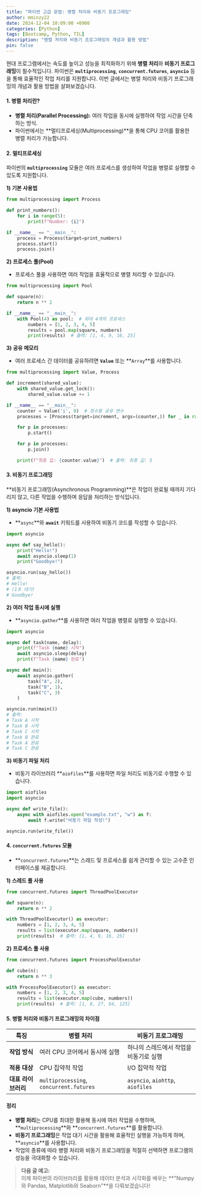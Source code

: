 ```yaml
---
title: "파이썬 고급 문법: 병렬 처리와 비동기 프로그래밍"
author: mminzy22
date: 2024-12-04 10:09:00 +0900
categories: [Python]
tags: [Bootcamp, Python, TIL]
description: "병렬 처리와 비동기 프로그래밍의 개념과 활용 방법"
pin: false
---
```



현대 프로그램에서는 속도를 높이고 성능을 최적화하기 위해 **병렬 처리**와 **비동기 프로그래밍**이 필수적입니다. 파이썬은 **`multiprocessing`**, **`concurrent.futures`**, **`asyncio`** 등을 통해 효율적인 작업 처리를 지원합니다. 이번 글에서는 병렬 처리와 비동기 프로그래밍의 개념과 활용 방법을 살펴보겠습니다.


#### 1. 병렬 처리란?

- **병렬 처리(Parallel Processing):** 여러 작업을 동시에 실행하여 작업 시간을 단축하는 방식.
- 파이썬에서는 **멀티프로세싱(Multiprocessing)**을 통해 CPU 코어를 활용한 병렬 처리가 가능합니다.


#### 2. 멀티프로세싱

파이썬의 **`multiprocessing`** 모듈은 여러 프로세스를 생성하여 작업을 병렬로 실행할 수 있도록 지원합니다.

**1) 기본 사용법**
```python
from multiprocessing import Process

def print_numbers():
    for i in range(5):
        print(f"Number: {i}")

if __name__ == "__main__":
    process = Process(target=print_numbers)
    process.start()
    process.join()
```

**2) 프로세스 풀(Pool)**
- 프로세스 풀을 사용하면 여러 작업을 효율적으로 병렬 처리할 수 있습니다.

```python
from multiprocessing import Pool

def square(n):
    return n ** 2

if __name__ == "__main__":
    with Pool(4) as pool:  # 최대 4개의 프로세스
        numbers = [1, 2, 3, 4, 5]
        results = pool.map(square, numbers)
        print(results)  # 출력: [1, 4, 9, 16, 25]
```

**3) 공유 메모리**
- 여러 프로세스 간 데이터를 공유하려면 **`Value`** 또는 **`Array`**를 사용합니다.

```python
from multiprocessing import Value, Process

def increment(shared_value):
    with shared_value.get_lock():
        shared_value.value += 1

if __name__ == "__main__":
    counter = Value('i', 0)  # 정수형 공유 변수
    processes = [Process(target=increment, args=(counter,)) for _ in range(5)]

    for p in processes:
        p.start()

    for p in processes:
        p.join()

    print(f"최종 값: {counter.value}")  # 출력: 최종 값: 5
```


#### 3. 비동기 프로그래밍

**비동기 프로그래밍(Asynchronous Programming)**은 작업이 완료될 때까지 기다리지 않고, 다른 작업을 수행하며 응답을 처리하는 방식입니다.

**1) asyncio 기본 사용법**
- **`async`**와 **`await`** 키워드를 사용하여 비동기 코드를 작성할 수 있습니다.

```python
import asyncio

async def say_hello():
    print("Hello!")
    await asyncio.sleep(1)
    print("Goodbye!")

asyncio.run(say_hello())
# 출력:
# Hello!
# (1초 대기)
# Goodbye!
```

**2) 여러 작업 동시에 실행**
- **`asyncio.gather`**를 사용하면 여러 작업을 병렬로 실행할 수 있습니다.

```python
import asyncio

async def task(name, delay):
    print(f"Task {name} 시작")
    await asyncio.sleep(delay)
    print(f"Task {name} 완료")

async def main():
    await asyncio.gather(
        task("A", 2),
        task("B", 1),
        task("C", 3)
    )

asyncio.run(main())
# 출력:
# Task A 시작
# Task B 시작
# Task C 시작
# Task B 완료
# Task A 완료
# Task C 완료
```

**3) 비동기 파일 처리**
- 비동기 라이브러리 **`aiofiles`**를 사용하면 파일 처리도 비동기로 수행할 수 있습니다.

```python
import aiofiles
import asyncio

async def write_file():
    async with aiofiles.open("example.txt", "w") as f:
        await f.write("비동기 파일 작성!")

asyncio.run(write_file())
```


#### 4. `concurrent.futures` 모듈

- **`concurrent.futures`**는 스레드 및 프로세스를 쉽게 관리할 수 있는 고수준 인터페이스를 제공합니다.

**1) 스레드 풀 사용**
```python
from concurrent.futures import ThreadPoolExecutor

def square(n):
    return n ** 2

with ThreadPoolExecutor() as executor:
    numbers = [1, 2, 3, 4, 5]
    results = list(executor.map(square, numbers))
    print(results)  # 출력: [1, 4, 9, 16, 25]
```

**2) 프로세스 풀 사용**
```python
from concurrent.futures import ProcessPoolExecutor

def cube(n):
    return n ** 3

with ProcessPoolExecutor() as executor:
    numbers = [1, 2, 3, 4, 5]
    results = list(executor.map(cube, numbers))
    print(results)  # 출력: [1, 8, 27, 64, 125]
```


#### 5. 병렬 처리와 비동기 프로그래밍의 차이점

| **특징**             | **병렬 처리**                              | **비동기 프로그래밍**                    |
|----------------------|-------------------------------------------|------------------------------------------|
| **작업 방식**         | 여러 CPU 코어에서 동시에 실행              | 하나의 스레드에서 작업을 비동기로 실행   |
| **적용 대상**         | CPU 집약적 작업                          | I/O 집약적 작업                          |
| **대표 라이브러리**    | `multiprocessing`, `concurrent.futures`   | `asyncio`, `aiohttp`, `aiofiles`         |


#### 정리

- **병렬 처리**는 CPU를 최대한 활용해 동시에 여러 작업을 수행하며, **`multiprocessing`**와 **`concurrent.futures`**를 활용합니다.
- **비동기 프로그래밍**은 작업 대기 시간을 활용해 효율적인 실행을 가능하게 하며, **`asyncio`**를 사용합니다.
- 작업의 종류에 따라 병렬 처리와 비동기 프로그래밍을 적절히 선택하면 프로그램의 성능을 극대화할 수 있습니다.

> **다음 글 예고:**  
> 이제 파이썬의 라이브러리를 활용해 데이터 분석과 시각화를 배우는 **"Numpy와 Pandas, Matplotlib와 Seaborn"**을 다뤄보겠습니다!
